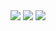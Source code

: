 <img src="https://github-readme-stats.vercel.app/api/top-langs/?username=0xZETAX&layout=compact&langs_count=10&hide_border=true&theme=radical" />

<img src="https://github-readme-streak-stats.herokuapp.com?user=0xZETAX&theme=radical&hide_border=true" />

<img src="https://github-profile-summary-cards.vercel.app/api/cards/profile-details?username=0xZETAX&theme=radical&hide_border=true" />
